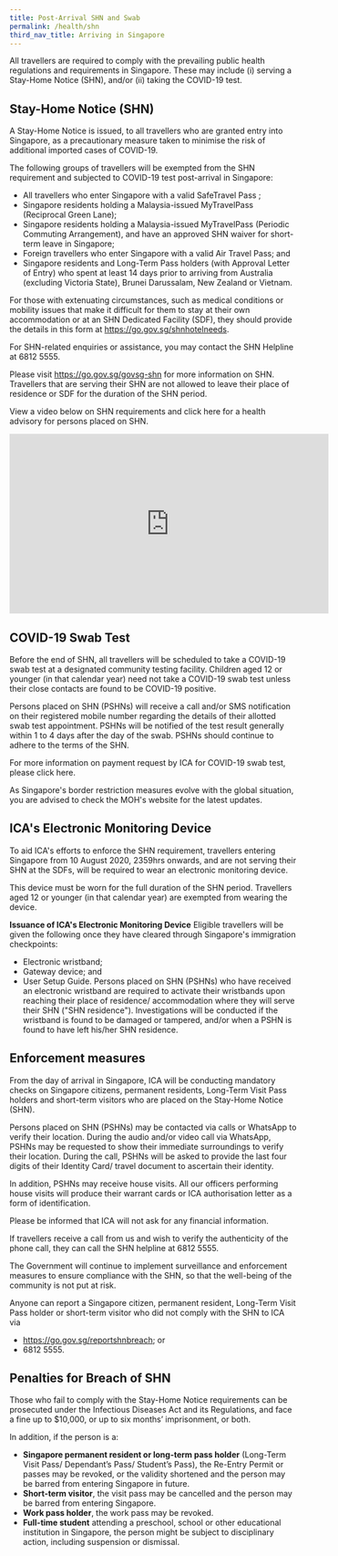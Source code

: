 ```yaml
---
title: Post-Arrival SHN and Swab
permalink: /health/shn
third_nav_title: Arriving in Singapore
---
```

All travellers are required to comply with the prevailing public health regulations and requirements in Singapore. These may include (i) serving a Stay-Home Notice (SHN), and/or (ii) taking the COVID-19 test.


## Stay-Home Notice (SHN)

A Stay-Home Notice is issued, to all travellers who are granted entry into Singapore, as a precautionary measure taken to minimise the risk of additional imported cases of COVID-19.

The following groups of travellers will be exempted from the SHN requirement and subjected to COVID-19 test post-arrival in Singapore:

- All travellers who enter Singapore with a valid SafeTravel Pass ;
- Singapore residents holding a Malaysia-issued MyTravelPass (Reciprocal Green Lane);
- Singapore residents holding a Malaysia-issued MyTravelPass (Periodic Commuting Arrangement), and have an approved SHN waiver for short-term leave in Singapore;
- Foreign travellers who enter Singapore with a valid Air Travel Pass; and
- Singapore residents and Long-Term Pass holders (with Approval Letter of Entry) who spent at least 14 days prior to arriving from Australia (excluding Victoria State), Brunei Darussalam, New Zealand or Vietnam.

For those with extenuating circumstances, such as medical conditions or mobility issues that make it difficult for them to stay at their own accommodation or at an SHN Dedicated Facility (SDF), they should provide the details in this form at <https://go.gov.sg/shnhotelneeds>.

For SHN-related enquiries or assistance, you may contact the SHN Helpline at 6812 5555.

Please visit <https://go.gov.sg/govsg-shn> for more information on SHN. Travellers that are serving their SHN are not allowed to leave their place of residence or SDF for the duration of the SHN period.

View a video below on SHN requirements and click here for a health advisory for persons placed on SHN.

<iframe width="560" height="315" src="https://www.youtube.com/embed/6cgI5bfHpQ4" frameborder="0" allow="accelerometer; autoplay; clipboard-write; encrypted-media; gyroscope; picture-in-picture" allowfullscreen></iframe>

## COVID-19 Swab Test

Before the end of SHN, all travellers will be scheduled to take a COVID-19 swab test at a designated community testing facility. Children aged 12 or younger (in that calendar year) need not take a COVID-19 swab test unless their close contacts are found to be COVID-19 positive.

Persons placed on SHN (PSHNs) will receive a call and/or SMS notification on their registered mobile number regarding the details of their allotted swab test appointment. PSHNs will be notified of the test result generally within 1 to 4 days after the day of the swab. PSHNs should continue to adhere to the terms of the SHN.

For more information on payment request by ICA for COVID-19 swab test, please click here.

As Singapore's border restriction measures evolve with the global situation, you are advised to check the MOH's website for the latest updates.


## ICA's Electronic Monitoring Device

To aid ICA's efforts to enforce the SHN requirement, travellers entering Singapore from 10 August 2020, 2359hrs onwards, and are not serving their SHN at the SDFs, will be required to wear an electronic monitoring device.

This device must be worn for the full duration of the SHN period. Travellers aged 12 or younger (in that calendar year) are exempted from wearing the device.

**Issuance of ICA's Electronic Monitoring Device**
Eligible travellers will be given the following once they have cleared through Singapore's immigration checkpoints:

- Electronic wristband;
- Gateway device; and
- User Setup Guide.
Persons placed on SHN (PSHNs) who have received an electronic wristband are required to activate their wristbands upon reaching their place of residence/ accommodation where they will serve their SHN ("SHN residence"). Investigations will be conducted if the wristband is found to be damaged or tampered, and/or when a PSHN is found to have left his/her SHN residence.

## Enforcement measures

From the day of arrival in Singapore, ICA will be conducting mandatory checks on Singapore citizens, permanent residents, Long-Term Visit Pass holders and short-term visitors who are placed on the Stay-Home Notice (SHN).

Persons placed on SHN (PSHNs) may be contacted via calls or WhatsApp to verify their location. During the audio and/or video call via WhatsApp, PSHNs may be requested to show their immediate surroundings to verify their location. During the call, PSHNs will be asked to provide the last four digits of their Identity Card/ travel document to ascertain their identity.

In addition, PSHNs may receive house visits. All our officers performing house visits will produce their warrant cards or ICA authorisation letter as a form of identification.

Please be informed that ICA will not ask for any financial information. 

If travellers receive a call from us and wish to verify the authenticity of the phone call, they can call the SHN helpline at 6812 5555.

The Government will continue to implement surveillance and enforcement measures to ensure compliance with the SHN, so that the well-being of the community is not put at risk.

Anyone can report a Singapore citizen, permanent resident, Long-Term Visit Pass holder or short-term visitor who did not comply with the SHN to ICA via
- <https://go.gov.sg/reportshnbreach>; or
- 6812 5555.

## Penalties for Breach of SHN

Those who fail to comply with the Stay-Home Notice requirements can be prosecuted under the Infectious Diseases Act and its Regulations, and face a fine up to $10,000, or up to six months’ imprisonment, or both.

In addition, if the person is a:

- **Singapore permanent resident or long-term pass holder** (Long-Term Visit Pass/ Dependant’s Pass/ Student’s Pass), the Re-Entry Permit or passes may be revoked, or the validity shortened and the person may be barred from entering Singapore in future.
- **Short-term visitor**, the visit pass may be cancelled and the person may be barred from entering Singapore.
- **Work pass holder**, the work pass may be revoked.
- **Full-time student** attending a preschool, school or other educational institution in Singapore, the person might be subject to disciplinary action, including suspension or dismissal.
